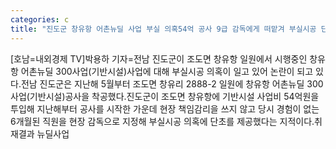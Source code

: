 ```yaml
---
categories: c
title: "진도군 창유항 어촌뉴딜 사업 부실 의혹54억 공사 9급 감독에게 떠맡겨 부실시공 단초 제공"
---
```

[호남=내외경제 TV]박용하 기자=전남 진도군이 조도면 창유항 일원에서 시행중인 창유항 어촌뉴딜 300사업(기반시설)사업에 대해 부실시공 의혹이 일고 있어 논란이 되고 있다.전남 진도군은 지난해 5월부터 조도면 창유리 2888-2 일원에 창유항 어촌뉴딜 300사업(기반시설)공사을 착공했다.진도군이 조도면 창유항에 기반시설 사업비 54억원을 투입해 지난해부터 공사를 시작한 가운데 현장 책임감리을 쓰지 않고 당시 경험이 없는 6개월된 직원을 현장 감독으로 지정해 부실시공 의혹에 단초를 제공했다는 지적이다.취재결과 뉴딜사업